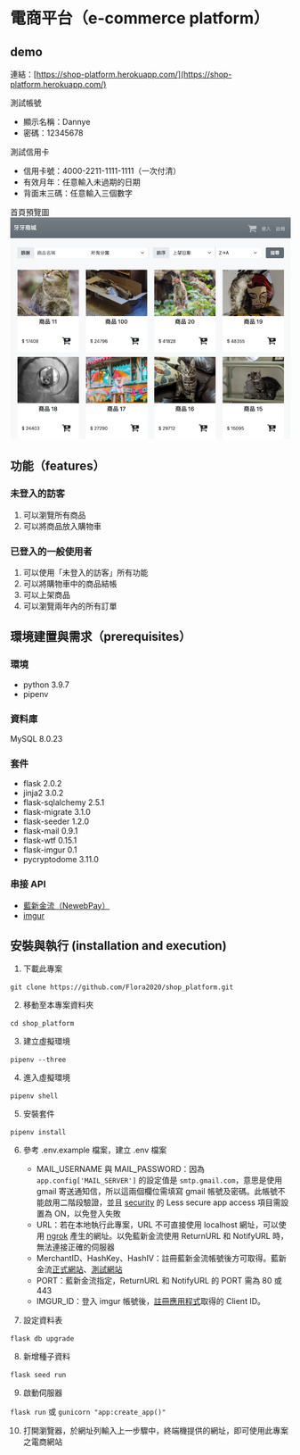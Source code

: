 # 電商平台（e-commerce platform）
## demo
連結：[https://shop-platform.herokuapp.com/](https://shop-platform.herokuapp.com/)

測試帳號
- 顯示名稱：Dannye
- 密碼：12345678

測試信用卡
- 信用卡號：4000-2211-1111-1111（一次付清）
- 有效月年：任意輸入未過期的日期
- 背面末三碼：任意輸入三個數字

首頁預覽圖
![shop-platform preview image](https://github.com/Flora2020/images/blob/main/shop-platform.png?raw=true)

## 功能（features）
### 未登入的訪客
1. 可以瀏覽所有商品
2. 可以將商品放入購物車

### 已登入的一般使用者
1. 可以使用「未登入的訪客」所有功能
2. 可以將購物車中的商品結帳
3. 可以上架商品
4. 可以瀏覽兩年內的所有訂單

## 環境建置與需求（prerequisites）
### 環境
- python 3.9.7
- pipenv

### 資料庫
MySQL 8.0.23

### 套件
- flask 2.0.2
- jinja2 3.0.2
- flask-sqlalchemy 2.5.1
- flask-migrate 3.1.0
- flask-seeder 1.2.0
- flask-mail 0.9.1
- flask-wtf 0.15.1
- flask-imgur 0.1
- pycryptodome 3.11.0

### 串接 API
- [藍新金流（NewebPay）](https://www.newebpay.com/website/Page/content/download_api)
- [imgur](https://apidocs.imgur.com)

## 安裝與執行 (installation and execution)
1. 下載此專案
 
``git clone https://github.com/Flora2020/shop_platform.git``

2. 移動至本專案資料夾

``cd shop_platform``

3. 建立虛擬環境

``pipenv --three``

4. 進入虛擬環境

``pipenv shell``

5. 安裝套件

``pipenv install``

6. 參考 .env.example 檔案，建立 .env 檔案
   - MAIL_USERNAME 與 MAIL_PASSWORD：因為 `app.config['MAIL_SERVER']` 的設定值是 `smtp.gmail.com`，意思是使用 gmail 寄送通知信，所以這兩個欄位需填寫 gmail 帳號及密碼。此帳號不能啟用二階段驗證，並且 [security](https://myaccount.google.com/u/2/security) 的 Less secure app access 項目需設置為 ON，以免登入失敗
   - URL：若在本地執行此專案，URL 不可直接使用 localhost 網址，可以使用 [ngrok](https://ngrok.com/) 產生的網址。以免藍新金流使用 ReturnURL 和 NotifyURL 時，無法連接正確的伺服器
   - MerchantID、HashKey、HashIV：註冊藍新金流帳號後方可取得。藍新金流[正式網站](https://www.newebpay.com/website/Page/content/register )、[測試網站](https://cwww.newebpay.com/website/Page/content/register)
   - PORT：藍新金流指定，ReturnURL 和 NotifyURL 的 PORT 需為 80 或 443
   - IMGUR_ID：登入 imgur 帳號後，[註冊應用程式](https://api.imgur.com/oauth2/addclient )取得的 Client ID。

7. 設定資料表

``flask db upgrade``

8. 新增種子資料

``flask seed run``

9. 啟動伺服器

``flask run`` 或 ``gunicorn "app:create_app()"``

10. 打開瀏覽器，於網址列輸入上一步驟中，終端機提供的網址，即可使用此專案之電商網站
